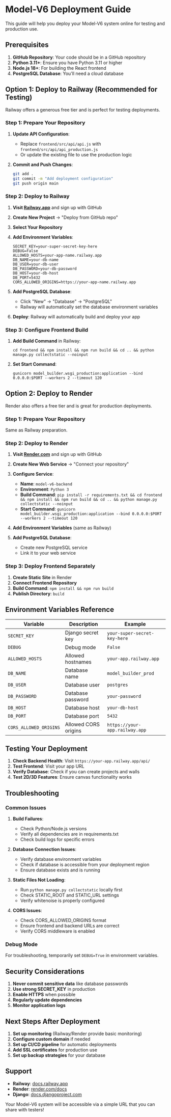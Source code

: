 # Model-V6 Deployment Guide

This guide will help you deploy your Model-V6 system online for testing and production use.

## Prerequisites

1. **GitHub Repository**: Your code should be in a GitHub repository
2. **Python 3.11+**: Ensure you have Python 3.11 or higher
3. **Node.js 18+**: For building the React frontend
4. **PostgreSQL Database**: You'll need a cloud database

## Option 1: Deploy to Railway (Recommended for Testing)

Railway offers a generous free tier and is perfect for testing deployments.

### Step 1: Prepare Your Repository

1. **Update API Configuration**: 
   - Replace `frontend/src/api/api.js` with `frontend/src/api/api_production.js`
   - Or update the existing file to use the production logic

2. **Commit and Push Changes**:
   ```bash
   git add .
   git commit -m "Add deployment configuration"
   git push origin main
   ```

### Step 2: Deploy to Railway

1. **Visit [Railway.app](https://railway.app)** and sign up with GitHub
2. **Create New Project** → "Deploy from GitHub repo"
3. **Select Your Repository**
4. **Add Environment Variables**:
   ```
   SECRET_KEY=your-super-secret-key-here
   DEBUG=False
   ALLOWED_HOSTS=your-app-name.railway.app
   DB_NAME=your-db-name
   DB_USER=your-db-user
   DB_PASSWORD=your-db-password
   DB_HOST=your-db-host
   DB_PORT=5432
   CORS_ALLOWED_ORIGINS=https://your-app-name.railway.app
   ```

5. **Add PostgreSQL Database**:
   - Click "New" → "Database" → "PostgreSQL"
   - Railway will automatically set the database environment variables

6. **Deploy**: Railway will automatically build and deploy your app

### Step 3: Configure Frontend Build

1. **Add Build Command** in Railway:
   ```
   cd frontend && npm install && npm run build && cd .. && python manage.py collectstatic --noinput
   ```

2. **Set Start Command**:
   ```
   gunicorn model_builder.wsgi_production:application --bind 0.0.0.0:$PORT --workers 2 --timeout 120
   ```

## Option 2: Deploy to Render

Render also offers a free tier and is great for production deployments.

### Step 1: Prepare Your Repository

Same as Railway preparation.

### Step 2: Deploy to Render

1. **Visit [Render.com](https://render.com)** and sign up with GitHub
2. **Create New Web Service** → "Connect your repository"
3. **Configure Service**:
   - **Name**: `model-v6-backend`
   - **Environment**: `Python 3`
   - **Build Command**: `pip install -r requirements.txt && cd frontend && npm install && npm run build && cd .. && python manage.py collectstatic --noinput`
   - **Start Command**: `gunicorn model_builder.wsgi_production:application --bind 0.0.0.0:$PORT --workers 2 --timeout 120`

4. **Add Environment Variables** (same as Railway)
5. **Add PostgreSQL Database**:
   - Create new PostgreSQL service
   - Link it to your web service

### Step 3: Deploy Frontend Separately

1. **Create Static Site** in Render
2. **Connect Frontend Repository**
3. **Build Command**: `npm install && npm run build`
4. **Publish Directory**: `build`

## Environment Variables Reference

| Variable | Description | Example |
|----------|-------------|---------|
| `SECRET_KEY` | Django secret key | `your-super-secret-key-here` |
| `DEBUG` | Debug mode | `False` |
| `ALLOWED_HOSTS` | Allowed hostnames | `your-app.railway.app` |
| `DB_NAME` | Database name | `model_builder_prod` |
| `DB_USER` | Database user | `postgres` |
| `DB_PASSWORD` | Database password | `your-password` |
| `DB_HOST` | Database host | `your-db-host` |
| `DB_PORT` | Database port | `5432` |
| `CORS_ALLOWED_ORIGINS` | Allowed CORS origins | `https://your-app.railway.app` |

## Testing Your Deployment

1. **Check Backend Health**: Visit `https://your-app.railway.app/api/`
2. **Test Frontend**: Visit your app URL
3. **Verify Database**: Check if you can create projects and walls
4. **Test 2D/3D Features**: Ensure canvas functionality works

## Troubleshooting

### Common Issues

1. **Build Failures**:
   - Check Python/Node.js versions
   - Verify all dependencies are in requirements.txt
   - Check build logs for specific errors

2. **Database Connection Issues**:
   - Verify database environment variables
   - Check if database is accessible from your deployment region
   - Ensure database exists and is running

3. **Static Files Not Loading**:
   - Run `python manage.py collectstatic` locally first
   - Check STATIC_ROOT and STATIC_URL settings
   - Verify whitenoise is properly configured

4. **CORS Issues**:
   - Check CORS_ALLOWED_ORIGINS format
   - Ensure frontend and backend URLs are correct
   - Verify CORS middleware is enabled

### Debug Mode

For troubleshooting, temporarily set `DEBUG=True` in environment variables.

## Security Considerations

1. **Never commit sensitive data** like database passwords
2. **Use strong SECRET_KEY** in production
3. **Enable HTTPS** when possible
4. **Regularly update dependencies**
5. **Monitor application logs**

## Next Steps After Deployment

1. **Set up monitoring** (Railway/Render provide basic monitoring)
2. **Configure custom domain** if needed
3. **Set up CI/CD pipeline** for automatic deployments
4. **Add SSL certificates** for production use
5. **Set up backup strategies** for your database

## Support

- **Railway**: [docs.railway.app](https://docs.railway.app)
- **Render**: [render.com/docs](https://render.com/docs)
- **Django**: [docs.djangoproject.com](https://docs.djangoproject.com)

Your Model-V6 system will be accessible via a simple URL that you can share with testers!
